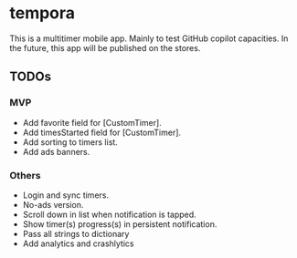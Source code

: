 # tempora

This is a multitimer mobile app. Mainly to test GitHub copilot capacities. In the future, this app will be published on the stores.


## TODOs

### MVP
- Add favorite field for [CustomTimer].
- Add timesStarted field for [CustomTimer].
- Add sorting to timers list.
- Add ads banners.

### Others
- Login and sync timers.
- No-ads version.
- Scroll down in list when notification is tapped.
- Show timer(s) progress(s) in persistent notification.
- Pass all strings to dictionary
- Add analytics and crashlytics